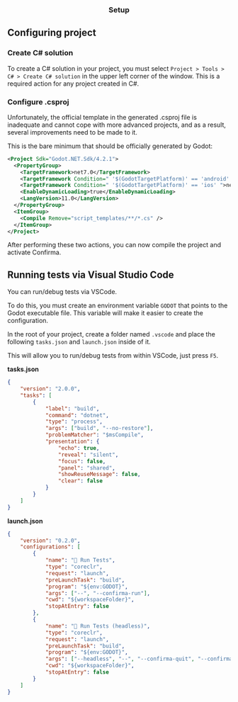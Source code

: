 <div align="center">
	<h3>Setup</h1>
</div>

## Configuring project

### Create C# solution

To create a C# solution in your project,
you must select `Project > Tools > C# > Create C# solution` in the upper left corner of the window.
This is a required action for any project created in C#.

### Configure .csproj

Unfortunately, the official template in the generated .csproj file is inadequate and cannot cope with more advanced projects, and as a result, several improvements need to be made to it.

This is the bare minimum that should be officially generated by Godot:

```xml
<Project Sdk="Godot.NET.Sdk/4.2.1">
  <PropertyGroup>
    <TargetFramework>net7.0</TargetFramework>
    <TargetFramework Condition=" '$(GodotTargetPlatform)' == 'android' ">net7.0</TargetFramework>
    <TargetFramework Condition=" '$(GodotTargetPlatform)' == 'ios' ">net8.0</TargetFramework>
    <EnableDynamicLoading>true</EnableDynamicLoading>
    <LangVersion>11.0</LangVersion>
  </PropertyGroup>
  <ItemGroup>
    <Compile Remove="script_templates/**/*.cs" />
  </ItemGroup>
</Project>
```

After performing these two actions, you can now compile the project and activate Confirma.

## Running tests via Visual Studio Code

You can run/debug tests via VSCode.

To do this, you must create an environment variable `GODOT` that points to the Godot executable file.
This variable will make it easier to create the configuration.

In the root of your project, create a folder named `.vscode` and place the following `tasks.json` and `launch.json` inside of it.

This will allow you to run/debug tests from within VSCode, just press `F5`.

**tasks.json**
```json
{
	"version": "2.0.0",
	"tasks": [
		{
			"label": "build",
			"command": "dotnet",
			"type": "process",
			"args": ["build", "--no-restore"],
			"problemMatcher": "$msCompile",
			"presentation": {
				"echo": true,
				"reveal": "silent",
				"focus": false,
				"panel": "shared",
				"showReuseMessage": false,
				"clear": false
			}
		}
	]
}
```

**launch.json**
```json
{
	"version": "0.2.0",
	"configurations": [
		{
			"name": "🧪 Run Tests",
			"type": "coreclr",
			"request": "launch",
			"preLaunchTask": "build",
			"program": "${env:GODOT}",
			"args": ["--", "--confirma-run"],
			"cwd": "${workspaceFolder}",
			"stopAtEntry": false
		},
		{
			"name": "🧪 Run Tests (headless)",
			"type": "coreclr",
			"request": "launch",
			"preLaunchTask": "build",
			"program": "${env:GODOT}",
			"args": ["--headless", "--", "--confirma-quit", "--confirma-run"],
			"cwd": "${workspaceFolder}",
			"stopAtEntry": false
		}
	]
}
```
